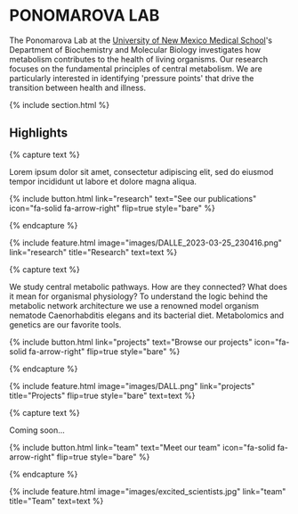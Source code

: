 ---
---

# PONOMAROVA LAB

The Ponomarova Lab at the [University of New Mexico Medical School](https://hsc.unm.edu/research/)'s Department of Biochemistry and Molecular Biology investigates how metabolism contributes to the health of living organisms. Our research focuses on the fundamental principles of central metabolism. We are particularly interested in identifying 'pressure points' that drive the transition between health and illness.


{% include section.html %}

## Highlights

{% capture text %}

Lorem ipsum dolor sit amet, consectetur adipiscing elit, sed do eiusmod tempor incididunt ut labore et dolore magna aliqua.

{%
  include button.html
  link="research"
  text="See our publications"
  icon="fa-solid fa-arrow-right"
  flip=true
  style="bare"
%}

{% endcapture %}

{%
  include feature.html
  image="images/DALLE_2023-03-25_230416.png"
  link="research"
  title="Research"
  text=text
%}

{% capture text %}

We study central metabolic pathways. How are they connected? What does it mean for organismal physiology? To understand the logic behind the metabolic network architecture we use a renowned model organism nematode Caenorhabditis elegans and its bacterial diet. Metabolomics and genetics are our favorite tools.

{%
  include button.html
  link="projects"
  text="Browse our projects"
  icon="fa-solid fa-arrow-right"
  flip=true
  style="bare"
%}

{% endcapture %}

{%
  include feature.html
  image="images/DALL.png"
  link="projects"
  title="Projects"
  flip=true
  style="bare"
  text=text
%}

{% capture text %}

Coming soon...

{%
  include button.html
  link="team"
  text="Meet our team"
  icon="fa-solid fa-arrow-right"
  flip=true
  style="bare"
%}

{% endcapture %}

{%
  include feature.html
  image="images/excited_scientists.jpg"
  link="team"
  title="Team"
  text=text
%}
